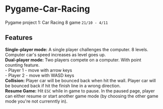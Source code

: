 # Pygame-Car-Racing
Pygame project 1: Car Racing 8 game `21/10 - 4/11`
 
 ## Features
**Single-player mode:** A single player challenges the computer. 8 levels. Computer car's speed increases as level goes up.  
**Dual-player mode:** Two players compete on a computer. With point counting feature.  
    - Player 1 - move with arrow keys  
    - Player 2 - move with WASD keys  
**Collision:** Player car will be bounced back when hit the wall. Player car will be bounced back if hit the finish line in a wrong direction.  
**Resume Game:** Hit `ESC` while in game to pause. In the paused page, player can either resume or start another game mode (by choosing the other game mode you're not currenntly in).

